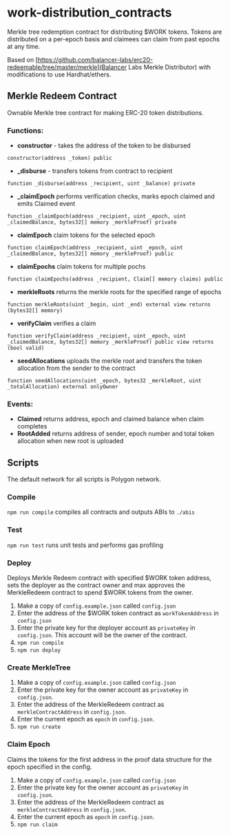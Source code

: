 # work-distribution_contracts

Merkle tree redemption contract for distributing $WORK tokens. Tokens are distributed on a per-epoch basis and claimees can claim from past epochs at any time.

Based on [https://github.com/balancer-labs/erc20-redeemable/tree/master/merkle](Balancer Labs Merkle Distributor) with modifications to use Hardhat/ethers.

## Merkle Redeem Contract

Ownable Merkle tree contract for making ERC-20 token distributions.

### Functions:

- **constructor** - takes the address of the token to be disbursed
```
constructor(address _token) public
```

- **_disburse** - transfers tokens from contract to recipient
```
function _disburse(address _recipient, uint _balance) private
```

- **_claimEpoch** performs verification checks, marks epoch claimed and emits Claimed event
```
function _claimEpoch(address _recipient, uint _epoch, uint _claimedBalance, bytes32[] memory _merkleProof) private
```

- **claimEpoch** claim tokens for the selected epoch
```
function claimEpoch(address _recipient, uint _epoch, uint _claimedBalance, bytes32[] memory _merkleProof) public
```

- **claimEpochs** claim tokens for multiple pochs
```
function claimEpochs(address _recipient, Claim[] memory claims) public
```

- **merkleRoots** returns the merkle roots for the specified range of epochs
```
function merkleRoots(uint _begin, uint _end) external view returns (bytes32[] memory)
```

- **verifyClaim** verifies a claim
```
function verifyClaim(address _recipient, uint _epoch, uint _claimedBalance, bytes32[] memory _merkleProof) public view returns (bool valid)
```

- **seedAllocations** uploads the merkle root and transfers the token allocation from the sender to the contract
```
function seedAllocations(uint _epoch, bytes32 _merkleRoot, uint _totalAllocation) external onlyOwner
```

### Events:
- **Claimed** returns address, epoch and claimed balance when claim completes
- **RootAdded** returns address of sender, epoch number and total token allocation when new root is uploaded


## Scripts

The default network for all scripts is Polygon network.
### Compile

`npm run compile` compiles all contracts and outputs ABIs to `./abis`

### Test

`npm run test` runs unit tests and performs gas profiling
### Deploy

Deploys Merkle Redeem contract with specified $WORK token address, sets the deployer as the contract owner and max approves the MerkleRedeem contract to spend $WORK tokens from the owner.
1. Make a copy of `config.example.json` called `config.json`
2. Enter the address of the $WORK token contract as `workTokenAddress` in `config.json`
3. Enter the private key for the deployer account as `privateKey` in `config.json`. This account will be the owner of the contract.
4. `npm run compile`
5. `npm run deploy`

### Create MerkleTree

1. Make a copy of `config.example.json` called `config.json`
2. Enter the private key for the owner account as `privateKey` in `config.json`.
3. Enter the address of the MerkleRedeem contract as `merkleContractAddress` in `config.json`.
4. Enter the current epoch as `epoch` in `config.json`.
5. `npm run create`

### Claim Epoch

Claims the tokens for the first address in the proof data structure for the epoch specified in the config.
1. Make a copy of `config.example.json` called `config.json`
2. Enter the private key for the owner account as `privateKey` in `config.json`.
3. Enter the address of the MerkleRedeem contract as `merkleContractAddress` in `config.json`.
4. Enter the current epoch as `epoch` in `config.json`.
5. `npm run claim`
